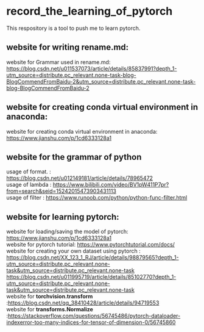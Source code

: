 # record_the_learning_of_pytorch
This respository is a tool to push me to learn pytorch.
## website for writing rename.md:
website for Grammar used in rename.md: https://blog.csdn.net/u011537073/article/details/85837991?depth_1-utm_source=distribute.pc_relevant.none-task-blog-BlogCommendFromBaidu-2&utm_source=distribute.pc_relevant.none-task-blog-BlogCommendFromBaidu-2<br/>
## website for creating conda virtual environment in anaconda:
website for creating conda virtual environment in anaconda: https://www.jianshu.com/p/1cd6333128a1 <br/>
## website for the grammar of python
usage of format. : https://blog.csdn.net/u012149181/article/details/78965472 <br/>
usage of lambda : https://www.bilibili.com/video/BV1pW411P7pr?from=search&seid=15242015473903431113 <br/>
usage of filter : https://www.runoob.com/python/python-func-filter.html <br/>
## website for learning pytorch:
website for loading/saving the model of pytorch: https://www.jianshu.com/p/1cd6333128a1<br/> 
website for pytorch tutorial: https://www.pytorchtutorial.com/docs/<br/>
website for creating your own dataset using pytorch : https://blog.csdn.net/XX_123_1_RJ/article/details/98879565?depth_1-utm_source=distribute.pc_relevant.none-task&utm_source=distribute.pc_relevant.none-task <br/>
https://blog.csdn.net/u011995719/article/details/85102770?depth_1-utm_source=distribute.pc_relevant.none-task&utm_source=distribute.pc_relevant.none-task<br/>
website for __torchvision.transform__ :https://blog.csdn.net/qq_38410428/article/details/94719553<br/>
website for __transforms.Normalize__ :https://stackoverflow.com/questions/56745486/pytorch-dataloader-indexerror-too-many-indices-for-tensor-of-dimension-0/56745860 <br/>
